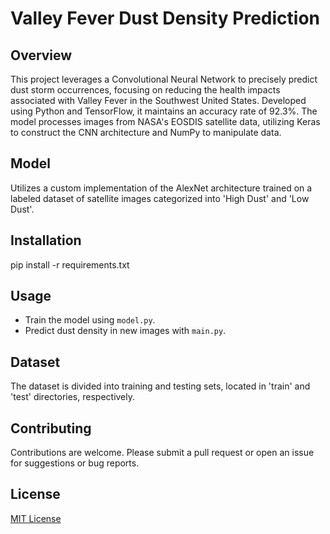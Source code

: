 # Valley Fever Dust Density Prediction

## Overview
This project leverages a Convolutional Neural Network to precisely predict dust storm occurrences, focusing on reducing the health impacts associated with Valley Fever in the Southwest United States. Developed using Python and TensorFlow, it maintains an accuracy rate of 92.3%. The model processes images from NASA's EOSDIS satellite data, utilizing Keras to construct the CNN architecture and NumPy to manipulate data.
## Model
Utilizes a custom implementation of the AlexNet architecture trained on a labeled dataset of satellite images categorized into 'High Dust' and 'Low Dust'.

## Installation
pip install -r requirements.txt

## Usage
- Train the model using `model.py`.
- Predict dust density in new images with `main.py`.

## Dataset
The dataset is divided into training and testing sets, located in 'train' and 'test' directories, respectively.

## Contributing
Contributions are welcome. Please submit a pull request or open an issue for suggestions or bug reports.

## License
[MIT License](LICENSE)


